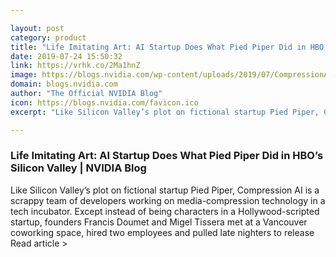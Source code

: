 ```yaml
---

layout: post
category: product
title: "Life Imitating Art: AI Startup Does What Pied Piper Did in HBO’s Silicon Valley"
date: 2019-07-24 15:50:32
link: https://vrhk.co/2Ma1hnZ
image: https://blogs.nvidia.com/wp-content/uploads/2019/07/CompressionAI-1.jpg
domain: blogs.nvidia.com
author: "The Official NVIDIA Blog"
icon: https://blogs.nvidia.com/favicon.ico
excerpt: "Like Silicon Valley’s plot on fictional startup Pied Piper, Compression AI is a scrappy team of developers working on media-compression technology in a tech incubator. Except instead of being characters in a Hollywood-scripted startup, founders Francis Doumet and Migel Tissera met at a Vancouver coworking space, hired two employees and pulled late nighters to release  Read article &gt;"

---
```


### Life Imitating Art: AI Startup Does What Pied Piper Did in HBO’s Silicon Valley | NVIDIA Blog

Like Silicon Valley’s plot on fictional startup Pied Piper, Compression AI is a scrappy team of developers working on media-compression technology in a tech incubator. Except instead of being characters in a Hollywood-scripted startup, founders Francis Doumet and Migel Tissera met at a Vancouver coworking space, hired two employees and pulled late nighters to release  Read article &gt;